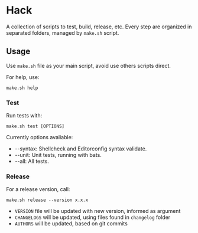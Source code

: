 # Hack

A collection of scripts to test, build, release, etc. Every step are organized in separated folders, managed by `make.sh` script.

## Usage

Use `make.sh` file as your main script, avoid use others scripts direct.

For help, use:

    make.sh help

### Test

Run tests with:

    make.sh test [OPTIONS]

Currently options avaliable:

- --syntax: Shellcheck and Editorconfig syntax validate.
- --unit: Unit tests, running with bats.
- --all: All tests.

### Release

For a release version, call:

    make.sh release --version x.x.x

* `VERSION` file will be updated with new version, informed as argument
* `CHANGELOGS` will be updated, using files found in `changelog` folder
* `AUTHORS` will be updated, based on git commits
